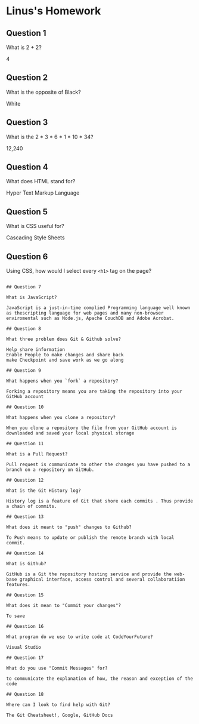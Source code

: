 # Linus's Homework

## Question 1

What is 2 + 2?

4

## Question 2

What is the opposite of Black?

White

## Question 3

What is the  2 * 3 * 6 * 1 * 10 * 34?

12,240
## Question 4 

What does HTML stand for?

Hyper Text Markup Language

## Question 5

What is CSS useful for?

Cascading Style Sheets

## Question 6

Using CSS, how would I select every `<h1>` tag on the page?

<style>
h1 {

}
</style>
```

## Question 7

What is JavaScript?

JavaScript is a just-in-time complied Programming language well known as thescripting language for web pages and many non-browser enviromental such as Node.js, Apache CouchDB and Adobe Acrobat.

## Question 8

What three problem does Git & Github solve?

Help share information
Enable People to make changes and share back 
make Checkpoint and save work as we go along

## Question 9

What happens when you `fork` a repository?

Forking a repository means you are taking the repository into your GitHub account

## Question 10 

What happens when you clone a repository?

When you clone a repository the file from your GitHub account is downloaded and saved your local physical storage

## Question 11

What is a Pull Request?

Pull request is communicate to other the changes you have pushed to a branch on a repository on GitHub.

## Question 12

What is the Git History log?

History log is a feature of Git that shore each commits . Thus provide a chain of commits.

## Question 13

What does it meant to "push" changes to Github?

To Push means to update or publish the remote branch with local commit. 

## Question 14

What is Github?

GitHub is a Git the repository hosting service and provide the web-base graphical interface, access control and several collaboratiion features.

## Question 15

What does it mean to "Commit your changes"?

To save

## Question 16

What program do we use to write code at CodeYourFuture?

Visual Studio

## Question 17

What do you use "Commit Messages" for?

to communicate the explanation of how, the reason and exception of the code

## Question 18

Where can I look to find help with Git?

The Git Cheatsheet!, Google, GitHub Docs
